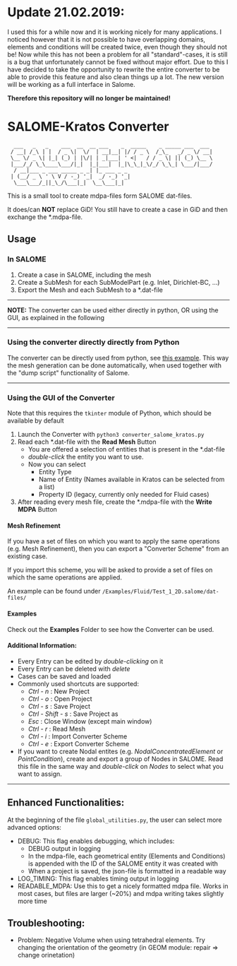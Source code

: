 # Update 21.02.2019:
I used this for a while now and it is working nicely for many applications.
I noticed however that it is not possible to have overlapping domains, elements and conditions will be created twice, even though they should not be! Now while this has not been a problem for all "standard"-cases, it is still is a bug that unfortunately cannot be fixed without major effort.
Due to this I have decided to take the opportunity to rewrite the entire converter to be able to provide this feature and also clean things up a lot.
The new version will be working as a full interface in Salome.

**Therefore this repository will no longer be maintained!**

# SALOME-Kratos Converter
```
  ___   _   _    ___  __  __ ___    _  _____    _ _____ ___  ___
 / __| /_\ | |  / _ \|  \/  | __|__| |/ / _ \  /_\_   _/ _ \/ __|
 \__ \/ _ \| |_| (_) | |\/| | _|___| ' <|   / / _ \| || (_) \__ \
 |___/_/ \_\____\___/|_|  |_|___|  |_|\_\_|_\/_/ \_\_| \___/|___/
  / __|___ _ ___ _____ _ _| |_ ___ _ _
 | (__/ _ \ ' \ V / -_) '_|  _/ -_) '_|
  \___\___/_||_\_/\___|_|  \__\___|_|
```
This is a small tool to create mdpa-files form SALOME dat-files.

It does/can **NOT** replace GiD! You still have to create a case in GiD and then exchange the *.mdpa-file.

## Usage

### In SALOME
1. Create a case in SALOME, including the mesh
2. Create a SubMesh for each SubModelPart (e.g. Inlet, Dirichlet-BC, ...)
3. Export the Mesh and each SubMesh to a *.dat-file

---

**NOTE:** The converter can be used either directly in python, OR using the GUI, as explained in the following

---
### Using the converter directly directly from Python
The converter can be directly used from python, see [this example](https://github.com/philbucher/salome-kratos-converter/tree/master/Examples/use_converter_from_python). This way the mesh generation can be done automatically, when used together with the "dump script" functionality of Salome.

---
### Using the GUI of the Converter
Note that this requires the `tkinter` module of Python, which should be available by default
1. Launch the Converter with `python3 converter_salome_kratos.py`
2. Read each *.dat-file with the **Read Mesh** Button
    * You are offered a selection of entities that is present in the *.dat-file
    * _double-click_ the entity you want to use.
    * Now you can select
        * Entity Type
        * Name of Entity (Names available in Kratos can be selected from a list)
        * Property ID (legacy, currently only needed for Fluid cases)
3. After reading every mesh file, create the *.mdpa-file with the **Write MDPA** Button

#### Mesh Refinement
If you have a set of files on which you want to apply the same operations (e.g. Mesh Refinement), then you can export a "Converter Scheme" from an existing case.

If you import this scheme, you will be asked to provide a set of files on which the same operations are applied.

An example can be found under `/Examples/Fluid/Test_1_2D.salome/dat-files/`

#### Examples
Check out the **Examples** Folder to see how the Converter can be used.

#### Additional Information:
* Every Entry can be edited by _double-clicking_ on it
* Every Entry can be deleted with _delete_
* Cases can be saved and loaded
* Commonly used shortcuts are supported:
    * _Ctrl - n_ : New Project
    * _Ctrl - o_ : Open Project
    * _Ctrl - s_ : Save Project
    * _Ctrl - Shift - s_ : Save Project as
    * _Esc_ : Close Window (except main window)
    * _Ctrl - r_ : Read Mesh
    * _Ctrl - i_ : Import Converter Scheme
    * _Ctrl - e_ : Export Converter Scheme
* If you want to create Nodal entites (e.g. _NodalConcentratedElement_ or _PointCondition_), create and export a group of Nodes in SALOME. Read this file in the same way and _double-click_ on _Nodes_ to select what you want to assign.

---

## Enhanced Functionalities:
At the beginning of the file `global_utilities.py`, the user can select more advanced options:
* DEBUG: This flag enables debugging, which includes:
    * DEBUG output in logging
    * In the mdpa-file, each geometrical entity (Elements and Conditions) is appended with the ID of the SALOME entity it was created with
    * When a project is saved, the json-file is formatted in a readable way
* LOG_TIMING: This flag enables timing output in logging
* READABLE_MDPA: Use this to get a nicely formatted mdpa file. Works in most cases, but files are larger (~20%) and mdpa writing takes slightly more time


## Troubleshooting:
- Problem: Negative Volume when using tetrahedral elements. Try changing the orientation of the geometry (in GEOM module: repair => change orinetation)
